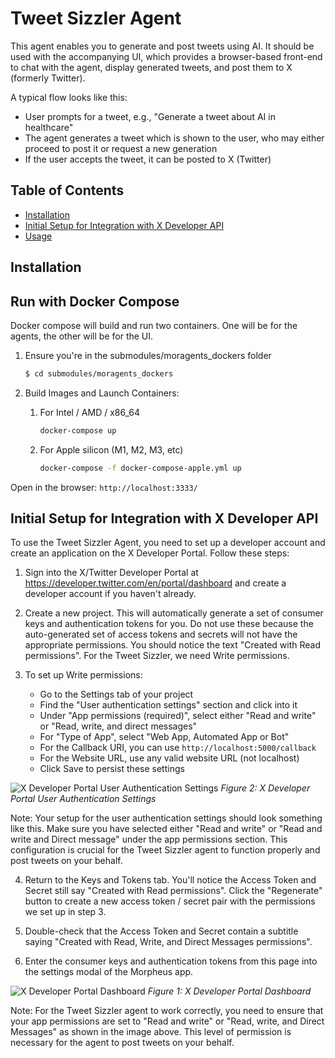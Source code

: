# Tweet Sizzler Agent

This agent enables you to generate and post tweets using AI. It should be used with the accompanying UI, which provides a browser-based front-end to chat with the agent, display generated tweets, and post them to X (formerly Twitter).

A typical flow looks like this:

- User prompts for a tweet, e.g., "Generate a tweet about AI in healthcare"
- The agent generates a tweet which is shown to the user, who may either proceed to post it or request a new generation
- If the user accepts the tweet, it can be posted to X (Twitter)

## Table of Contents

- [Installation](#installation)
- [Initial Setup for Integration with X Developer API](#initial-setup-for-integration-with-x-developer-api)
- [Usage](#usage)

## Installation

## Run with Docker Compose

Docker compose will build and run two containers. One will be for the agents, the other will be for the UI.

1. Ensure you're in the submodules/moragents_dockers folder

   ```sh
   $ cd submodules/moragents_dockers
   ```

2. Build Images and Launch Containers:
   1. For Intel / AMD / x86_64
      ```sh
      docker-compose up
      ```
   2. For Apple silicon (M1, M2, M3, etc)
      ```sh
      docker-compose -f docker-compose-apple.yml up
      ```

Open in the browser: `http://localhost:3333/`

## Initial Setup for Integration with X Developer API

To use the Tweet Sizzler Agent, you need to set up a developer account and create an application on the X Developer Portal. Follow these steps:

1. Sign into the X/Twitter Developer Portal at https://developer.twitter.com/en/portal/dashboard and create a developer account if you haven't already.

2. Create a new project. This will automatically generate a set of consumer keys and authentication tokens for you. Do not use these because the auto-generated set of access tokens and secrets will not have the appropriate permissions. You should notice the text "Created with Read permissions". For the Tweet Sizzler, we need Write permissions.

3. To set up Write permissions:

   - Go to the Settings tab of your project
   - Find the "User authentication settings" section and click into it
   - Under "App permissions (required)", select either "Read and write" or "Read, write, and direct messages"
   - For "Type of App", select "Web App, Automated App or Bot"
   - For the Callback URI, you can use `http://localhost:5000/callback`
   - For the Website URL, use any valid website URL (not localhost)
   - Click Save to persist these settings

![X Developer Portal User Authentication Settings](../../../../../../images/tweet_sizzler_instructions/user_authentication_settings.png)
_Figure 2: X Developer Portal User Authentication Settings_

Note: Your setup for the user authentication settings should look something like this. Make sure you have selected either "Read and write" or "Read and write and Direct message" under the app permissions section. This configuration is crucial for the Tweet Sizzler agent to function properly and post tweets on your behalf.

4. Return to the Keys and Tokens tab. You'll notice the Access Token and Secret still say "Created with Read permissions". Click the "Regenerate" button to create a new access token / secret pair with the permissions we set up in step 3.

5. Double-check that the Access Token and Secret contain a subtitle saying "Created with Read, Write, and Direct Messages permissions".

6. Enter the consumer keys and authentication tokens from this page into the settings modal of the Morpheus app.

![X Developer Portal Dashboard](../../../../../../images/tweet_sizzler_instructions/dashboard_permissions.png)
_Figure 1: X Developer Portal Dashboard_

Note: For the Tweet Sizzler agent to work correctly, you need to ensure that your app permissions are set to "Read and write" or "Read, write, and Direct Messages" as shown in the image above. This level of permission is necessary for the agent to post tweets on your behalf.
